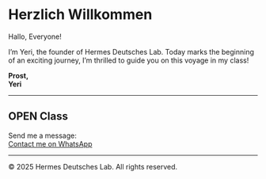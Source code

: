 # Herzlich Willkommen

Hallo, Everyone!

I’m Yeri, the founder of Hermes Deutsches Lab. 
Today marks the beginning of an exciting journey,
I’m thrilled to guide you on this voyage in my class!

**Prost,**  
**Yeri**

---

## OPEN Class

Send me a message:  
[Contact me on WhatsApp](https://wa.me/6285791739369)

---

&copy; 2025 Hermes Deutsches Lab. All rights reserved.
